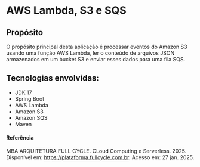 # AWS Lambda, S3 e SQS

## Propósito

O propósito principal desta aplicação é processar eventos do Amazon S3 usando uma função AWS Lambda, ler o conteúdo de arquivos JSON armazenados em um bucket S3 e enviar esses dados para uma fila SQS.

Tecnologias envolvidas:
-
- JDK 17
- Spring Boot
- AWS Lambda
- Amazon S3
- Amazon SQS
- Maven

#### Referência
MBA ARQUITETURA FULL CYCLE. CLoud Computing e Serverless. 2025. Disponível em: https://plataforma.fullcycle.com.br. Acesso em: 27 jan. 2025.
